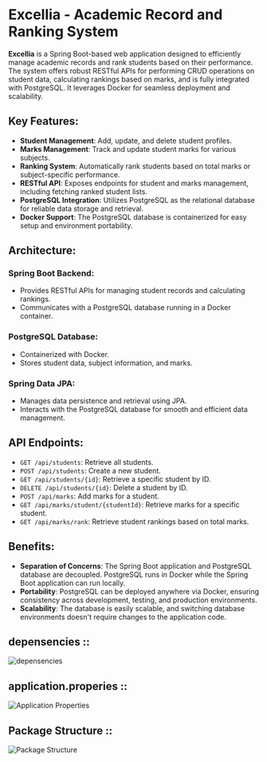 # **Excellia - Academic Record and Ranking System**

**Excellia** is a Spring Boot-based web application designed to efficiently manage academic records and rank students based on their performance. The system offers robust RESTful APIs for performing CRUD operations on student data, calculating rankings based on marks, and is fully integrated with PostgreSQL. It leverages Docker for seamless deployment and scalability.

## **Key Features**:
- **Student Management**: Add, update, and delete student profiles.
- **Marks Management**: Track and update student marks for various subjects.
- **Ranking System**: Automatically rank students based on total marks or subject-specific performance.
- **RESTful API**: Exposes endpoints for student and marks management, including fetching ranked student lists.
- **PostgreSQL Integration**: Utilizes PostgreSQL as the relational database for reliable data storage and retrieval.
- **Docker Support**: The PostgreSQL database is containerized for easy setup and environment portability.

## **Architecture**:
### **Spring Boot Backend**:
- Provides RESTful APIs for managing student records and calculating rankings.
- Communicates with a PostgreSQL database running in a Docker container.

### **PostgreSQL Database**:
- Containerized with Docker.
- Stores student data, subject information, and marks.

### **Spring Data JPA**:
- Manages data persistence and retrieval using JPA.
- Interacts with the PostgreSQL database for smooth and efficient data management.

## **API Endpoints**:

- `GET /api/students`: Retrieve all students.
- `POST /api/students`: Create a new student.
- `GET /api/students/{id}`: Retrieve a specific student by ID.
- `DELETE /api/students/{id}`: Delete a student by ID.
- `POST /api/marks`: Add marks for a student.
- `GET /api/marks/student/{studentId}`: Retrieve marks for a specific student.
- `GET /api/marks/rank`: Retrieve student rankings based on total marks.

## **Benefits**:
- **Separation of Concerns**: The Spring Boot application and PostgreSQL database are decoupled. PostgreSQL runs in Docker while the Spring Boot application can run locally.
- **Portability**: PostgreSQL can be deployed anywhere via Docker, ensuring consistency across development, testing, and production environments.
- **Scalability**: The database is easily scalable, and switching database environments doesn't require changes to the application code.


## depensencies ::

![depensencies](https://github.com/user-attachments/assets/f0e98362-8cc4-46f0-99e5-a81715ac3c0b)


## application.properies ::

![Application Properties](https://github.com/user-attachments/assets/c82cd27f-2fbc-43f6-a372-c66d58c2198b)


## Package Structure :: 

![Package Structure](https://github.com/user-attachments/assets/24bcc0ce-8510-4b94-938e-234e6011d62f)


